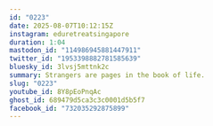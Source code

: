 ```yaml
---
id: "0223"
date: 2025-08-07T10:12:15Z
instagram: eduretreatsingapore
duration: 1:04
mastodon_id: "114986945881447911"
twitter_id: "1953398882781585639"
bluesky_id: 3lvsj5mttnk2c
summary: Strangers are pages in the book of life.
slug: "0223"
youtube_id: 8Y8pEoPnqAc
ghost_id: 689479d5ca3c3c0001d5b5f7
facebook_id: "732035292875899"
---
```


